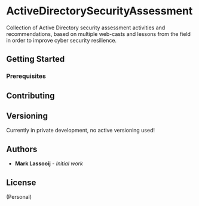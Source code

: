 # ActiveDirectorySecurityAssessment

Collection of Active Directory security assessment activities and recommendations, based on multiple web-casts and 
lessons from the field in order to improve cyber security resilience.


## Getting Started



### Prerequisites



## Contributing


## Versioning

Currently in private development, no active versioning used!

## Authors

* **Mark Lassooij** - *Initial work*

## License

(Personal)


